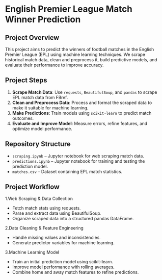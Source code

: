 # English Premier League Match Winner Prediction

## Project Overview
This project aims to predict the winners of football matches in the English Premier League (EPL) using machine learning techniques. We scrape historical match data, clean and preprocess it, build predictive models, and evaluate their performance to improve accuracy.

## Project Steps
1. **Scrape Match Data**: Use `requests`, `BeautifulSoup`, and `pandas` to scrape EPL match data from FBref.
2. **Clean and Preprocess Data**: Process and format the scraped data to make it suitable for machine learning.
3. **Make Predictions**: Train models using `scikit-learn` to predict match outcomes.
4. **Evaluate and Improve Model**: Measure errors, refine features, and optimize model performance.

## Repository Structure
- `scraping.ipynb` – Jupyter notebook for web scraping match data.
- `predictions.ipynb` – Jupyter notebook for training and testing the prediction model.
- `matches.csv` – Dataset containing EPL match statistics.

## Project Workflow
1.Web Scraping & Data Collection
- Fetch match stats using requests.
- Parse and extract data using BeautifulSoup.
- Organize scraped data into a structured pandas DataFrame.

2.Data Cleaning & Feature Engineering
- Handle missing values and inconsistencies.
- Generate predictor variables for machine learning.

3.Machine Learning Model
- Train an initial prediction model using scikit-learn.
- Improve model performance with rolling averages.
- Combine home and away match features to refine predictions.

